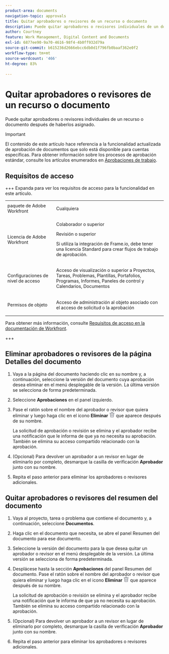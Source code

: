 ```yaml
---
product-area: documents
navigation-topic: approvals
title: Quitar aprobadores o revisores de un recurso o documento
description: Puede quitar aprobadores o revisores individuales de un documento.
author: Courtney
feature: Work Management, Digital Content and Documents
exl-id: 6877ee90-9a70-4616-98f4-4b0ff932d79a
source-git-commit: b615236d2666ebcc6db0d1f796fb0baaf362e0f2
workflow-type: tm+mt
source-wordcount: '466'
ht-degree: 83%

---
```


# Quitar aprobadores o revisores de un recurso o documento

Puede quitar aprobadores o revisores individuales de un recurso o documento después de haberlos asignado.

>[!IMPORTANT]
>
>El contenido de este artículo hace referencia a la funcionalidad actualizada de aprobación de documentos que solo está disponible para cuentas específicas. Para obtener información sobre los procesos de aprobación estándar, consulte los artículos enumerados en [Aprobaciones de trabajo](/help/quicksilver/review-and-approve-work/manage-approvals/manage-approvals.md).

## Requisitos de acceso

+++ Expanda para ver los requisitos de acceso para la funcionalidad en este artículo.


<table style="table-layout:auto"> 
 <col> 
 <col> 
 <tbody> 
  <tr> 
   <td role="rowheader">paquete de Adobe Workfront</td> 
   <td> <p>Cualquiera</p> </td> 
  </tr> 
  <tr> 
   <td role="rowheader">Licencia de Adobe Workfront</td> 
   <td> 
   <p>Colaborador o superior</p>
   <p>Revisión o superior</p>
   <p>Si utiliza la integración de Frame.io, debe tener una licencia Standard para crear flujos de trabajo de aprobación.</p>
   </td> 
  </tr> 
  <tr> 
   <td role="rowheader">Configuraciones de nivel de acceso</td> 
   <td> <p>Acceso de visualización o superior a Proyectos, Tareas, Problemas, Plantillas, Portafolios, Programas, Informes, Paneles de control y Calendarios, Documentos</p> </td> 
  </tr> 
  <tr> 
   <td role="rowheader">Permisos de objeto</td> 
   <td> <p>Acceso de administración al objeto asociado con el acceso de solicitud o la aprobación </p>  </td> 
  </tr> 
 </tbody> 
</table>

Para obtener más información, consulte [Requisitos de acceso en la documentación de Workfront](/help/quicksilver/administration-and-setup/add-users/access-levels-and-object-permissions/access-level-requirements-in-documentation.md).

+++

## Eliminar aprobadores o revisores de la página Detalles del documento

1. Vaya a la página del documento haciendo clic en su nombre y, a continuación, seleccione la versión del documento cuya aprobación desea eliminar en el menú desplegable de la versión. La última versión se selecciona de forma predeterminada.

1. Seleccione **Aprobaciones** en el panel izquierdo.

1. Pase el ratón sobre el nombre del aprobador o revisor que quiera eliminar y luego haga clic en el icono **Eliminar** ![Eliminar icono](../assets/delete.png) que aparece después de su nombre.

   La solicitud de aprobación o revisión se elimina y el aprobador recibe una notificación que le informa de que ya no necesita su aprobación. También se elimina su acceso compartido relacionado con la aprobación.

1. (Opcional) Para devolver un aprobador a un revisor en lugar de eliminarlo por completo, desmarque la casilla de verificación **Aprobador** junto con su nombre.

1. Repita el paso anterior para eliminar los aprobadores o revisores adicionales.

## Quitar aprobadores o revisores del resumen del documento

1. Vaya al proyecto, tarea o problema que contiene el documento y, a continuación, seleccione **Documentos**.

1. Haga clic en el documento que necesita, se abre el panel Resumen del documento para ese documento.

1. Seleccione la versión del documento para la que desea quitar un aprobador o revisor en el menú desplegable de la versión. La última versión se selecciona de forma predeterminada.

1. Desplácese hasta la sección **Aprobaciones** del panel Resumen del documento. Pase el ratón sobre el nombre del aprobador o revisor que quiera eliminar y luego haga clic en el icono **Eliminar** ![Eliminar icono](../assets/delete.png) que aparece después de su nombre.

   La solicitud de aprobación o revisión se elimina y el aprobador recibe una notificación que le informa de que ya no necesita su aprobación. También se elimina su acceso compartido relacionado con la aprobación.

1. (Opcional) Para devolver un aprobador a un revisor en lugar de eliminarlo por completo, desmarque la casilla de verificación **Aprobador** junto con su nombre.

1. Repita el paso anterior para eliminar los aprobadores o revisores adicionales.

